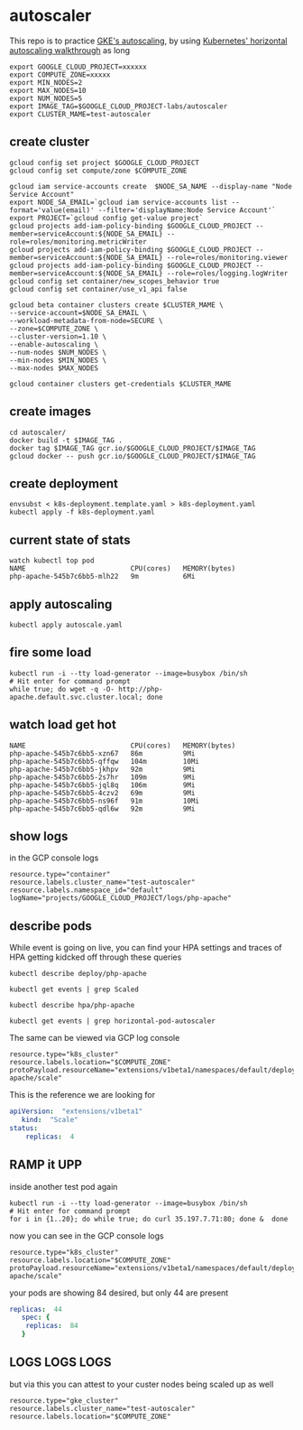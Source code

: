 # autoscaler

This repo is to practice [GKE's autoscaling](https://cloud.google.com/kubernetes-engine/docs/concepts/cluster-autoscaler), by using [Kubernetes' horizontal autoscaling walkthrough](https://kubernetes.io/docs/tasks/run-application/horizontal-pod-autoscale-walkthrough/) as long  

```
export GOOGLE_CLOUD_PROJECT=xxxxxx
export COMPUTE_ZONE=xxxxx
export MIN_NODES=2
export MAX_NODES=10
export NUM_NODES=5
export IMAGE_TAG=$GOOGLE_CLOUD_PROJECT-labs/autoscaler
export CLUSTER_MAME=test-autoscaler
```

## create cluster

```
gcloud config set project $GOOGLE_CLOUD_PROJECT
gcloud config set compute/zone $COMPUTE_ZONE

gcloud iam service-accounts create  $NODE_SA_NAME --display-name "Node Service Account"
export NODE_SA_EMAIL=`gcloud iam service-accounts list --format='value(email)' --filter='displayName:Node Service Account'`
export PROJECT=`gcloud config get-value project`
gcloud projects add-iam-policy-binding $GOOGLE_CLOUD_PROJECT --member=serviceAccount:${NODE_SA_EMAIL} --role=roles/monitoring.metricWriter
gcloud projects add-iam-policy-binding $GOOGLE_CLOUD_PROJECT --member=serviceAccount:${NODE_SA_EMAIL} --role=roles/monitoring.viewer
gcloud projects add-iam-policy-binding $GOOGLE_CLOUD_PROJECT --member=serviceAccount:${NODE_SA_EMAIL} --role=roles/logging.logWriter
gcloud config set container/new_scopes_behavior true
gcloud config set container/use_v1_api false

gcloud beta container clusters create $CLUSTER_MAME \
--service-account=$NODE_SA_EMAIL \
--workload-metadata-from-node=SECURE \
--zone=$COMPUTE_ZONE \
--cluster-version=1.10 \
--enable-autoscaling \
--num-nodes $NUM_NODES \
--min-nodes $MIN_NODES \
--max-nodes $MAX_NODES

gcloud container clusters get-credentials $CLUSTER_MAME
```

## create images

```
cd autoscaler/
docker build -t $IMAGE_TAG .
docker tag $IMAGE_TAG gcr.io/$GOOGLE_CLOUD_PROJECT/$IMAGE_TAG
gcloud docker -- push gcr.io/$GOOGLE_CLOUD_PROJECT/$IMAGE_TAG
```

## create deployment

```
envsubst < k8s-deployment.template.yaml > k8s-deployment.yaml
kubectl apply -f k8s-deployment.yaml
```

## current state of stats

```
watch kubectl top pod
NAME                          CPU(cores)   MEMORY(bytes)
php-apache-545b7c6bb5-mlh22   9m           6Mi
```

## apply autoscaling

```
kubectl apply autoscale.yaml
```

## fire some load 

```shell
kubectl run -i --tty load-generator --image=busybox /bin/sh
# Hit enter for command prompt
while true; do wget -q -O- http://php-apache.default.svc.cluster.local; done
```

## watch load get hot

```
NAME                          CPU(cores)   MEMORY(bytes)
php-apache-545b7c6bb5-xzn67   86m          9Mi
php-apache-545b7c6bb5-qffqw   104m         10Mi
php-apache-545b7c6bb5-jkhpv   92m          9Mi
php-apache-545b7c6bb5-2s7hr   109m         9Mi
php-apache-545b7c6bb5-jql8q   106m         9Mi
php-apache-545b7c6bb5-4czv2   69m          9Mi
php-apache-545b7c6bb5-ns96f   91m          10Mi
php-apache-545b7c6bb5-qdl6w   92m          9Mi
```

## show logs

in the GCP console logs

```
resource.type="container"
resource.labels.cluster_name="test-autoscaler"
resource.labels.namespace_id="default"
logName="projects/GOOGLE_CLOUD_PROJECT/logs/php-apache"
```

## describe pods

While event is going on live, you can find your HPA settings and traces of HPA getting kidcked off through these queries 

```
kubectl describe deploy/php-apache

kubectl get events | grep Scaled

kubectl describe hpa/php-apache

kubectl get events | grep horizontal-pod-autoscaler
```

The same can be viewed via GCP log console

```
resource.type="k8s_cluster"
resource.labels.location="$COMPUTE_ZONE"
protoPayload.resourceName="extensions/v1beta1/namespaces/default/deployments/php-apache/scale"
```

This is the reference we are looking for

```yaml
apiVersion:  "extensions/v1beta1"    
   kind:  "Scale"    
status: 
    replicas:  4     
```

## RAMP it UPP

inside another test pod again

```shell
kubectl run -i --tty load-generator --image=busybox /bin/sh
# Hit enter for command prompt
for i in {1..20}; do while true; do curl 35.197.7.71:80; done &  done
```

now you can see in the GCP console logs 

```
resource.type="k8s_cluster"
resource.labels.location="$COMPUTE_ZONE"
protoPayload.resourceName="extensions/v1beta1/namespaces/default/deployments/php-apache/scale"
```

your pods are showing 84 desired, but only 44 are present

```yaml
replicas:  44     
   spec: {
    replicas:  84     
   }
```

## LOGS LOGS LOGS

but via this you can attest to your custer nodes being scaled up as well

```
resource.type="gke_cluster"
resource.labels.cluster_name="test-autoscaler"
resource.labels.location="$COMPUTE_ZONE"
```